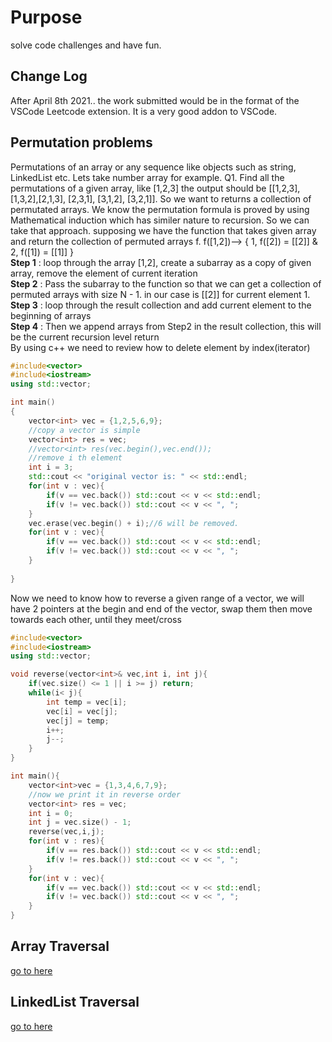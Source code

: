 # Purpose
solve code challenges and have fun. 

## Change Log
After April 8th 2021.. the work submitted would be in the format of the VSCode Leetcode extension. It is a very good addon to VSCode. 

## Permutation problems
Permutations of an array or any sequence like objects such as string, LinkedList etc. Lets take number array for example. 
Q1. Find all the permutations of a given array, like [1,2,3] the output should be [[1,2,3],[1,3,2],[2,1,3], [2,3,1], [3,1,2], [3,2,1]]. So we want to returns a collection of permutated arrays. 
We know the permutation formula is proved by using Mathematical induction which has similer nature to recursion. So we can take that approach. supposing we have the function that takes given array and return the collection of permuted arrays f. 
f([1,2])--> { 1, f([2]) = [[2]] &  2, f([1]) = [[1]] }
\
__Step 1__ : loop through the array [1,2], create a subarray as a copy of given array, remove the element of current iteration\
__Step 2__ : Pass the subarray to the function so that we can get a collection of permuted arrays with size N - 1. in our case is [[2]] for current element 1.\
__Step 3__ : loop through the result collection and add current element to the beginning of arrays\
__Step 4__ : Then we append arrays from Step2 in the result collection, this will be the current recursion level return\
By using c++ we need to review how to delete element by index(iterator)
```c++
#include<vector>
#include<iostream>
using std::vector;

int main()
{
    vector<int> vec = {1,2,5,6,9};
    //copy a vector is simple
    vector<int> res = vec;
    //vector<int> res(vec.begin(),vec.end());
    //remove i th element 
    int i = 3;
    std::cout << "original vector is: " << std::endl;
    for(int v : vec){
        if(v == vec.back()) std::cout << v << std::endl;
        if(v != vec.back()) std::cout << v << ", ";
    }
    vec.erase(vec.begin() + i);//6 will be removed.
    for(int v : vec){
        if(v == vec.back()) std::cout << v << std::endl;
        if(v != vec.back()) std::cout << v << ", ";
    }
    
}
```
Now we need to know how to reverse a given range of a vector, we will have 2 pointers at the begin and end of the vector, swap them then move towards each other, until they meet/cross
```c++
#include<vector>
#include<iostream>
using std::vector;

void reverse(vector<int>& vec,int i, int j){
    if(vec.size() <= 1 || i >= j) return;
    while(i< j){
        int temp = vec[i];
        vec[i] = vec[j];
        vec[j] = temp;
        i++;
        j--;
    }
}

int main(){
    vector<int>vec = {1,3,4,6,7,9};
    //now we print it in reverse order
    vector<int> res = vec;
    int i = 0;
    int j = vec.size() - 1;
    reverse(vec,i,j);
    for(int v : res){
        if(v == res.back()) std::cout << v << std::endl;
        if(v != res.back()) std::cout << v << ", ";
    }
    for(int v : vec){
        if(v == vec.back()) std::cout << v << std::endl;
        if(v != vec.back()) std::cout << v << ", ";
    }
}

```
## Array Traversal
[go to here](../ArraySearchProblems/README.md)

## LinkedList Traversal
[go to here](../LinkedListTraversal/ReadMe.md)
